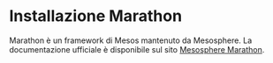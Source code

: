 # Installazione Marathon
Marathon è un framework di Mesos mantenuto da Mesosphere. La documentazione ufficiale è disponibile sul sito
[Mesosphere Marathon](https://mesosphere.github.io/marathon/).
